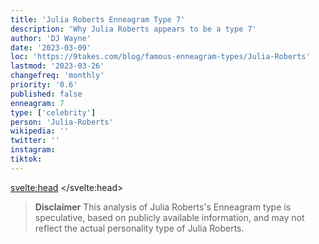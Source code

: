 ```yaml
---
title: 'Julia Roberts Enneagram Type 7'
description: 'Why Julia Roberts appears to be a type 7'
author: 'DJ Wayne'
date: '2023-03-09'
loc: 'https://9takes.com/blog/famous-enneagram-types/Julia-Roberts'
lastmod: '2023-03-26'
changefreq: 'monthly'
priority: '0.6'
published: false
enneagram: 7
type: ['celebrity']
person: 'Julia-Roberts'
wikipedia: ''
twitter: ''
instagram:
tiktok:
---
```


<svelte:head>
</svelte:head>

<!-- <script>
	import  PopCard  from "$lib/components/atoms/PopCard.svelte";
</script>
<div
	style="display: flex;
    justify-content: center;
    margin: 1rem 0;
	"
>
	<PopCard
		image={`/types/6s/${'Julia-Roberts'}.webp`}
		showIcon={false}
		enneagramType=""
		displayText="Julia Roberts"
		subtext=""
	/>
</div> -->

> **Disclaimer** This analysis of Julia Roberts's Enneagram type is speculative, based on publicly available information, and may not reflect the actual personality type of Julia Roberts.
